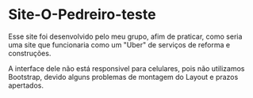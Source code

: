 # Site-O-Pedreiro-teste

Esse site foi desenvolvido pelo meu grupo, afim de praticar, como seria uma site que funcionaria como um "Uber" de serviços de reforma e construções.

A interface dele não está responsivel para celulares, pois não utilizamos Bootstrap, devido alguns problemas de montagem do Layout e prazos apertados.
